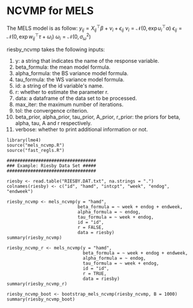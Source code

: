 # NCVMP for MELS

The MELS model is as follow: 
$y_{ij} = X_{ij}^\top \beta + \nu_i + \epsilon_{ij}$
$\nu_i = \mathcal{N}(0, \exp{u_i^\top \alpha})$
$\epsilon_{ij} = \mathcal{N}(0, \exp{w_{ij}^\top \tau} + \omega_i)$
$\omega_i = \mathcal{N}(0, \sigma^2_{\omega})$

riesby_ncvmp takes the following inputs: 
1. y: a string that indicates the name of the response variable.
2. beta_formula: the mean model formula.
3. alpha_formula: the BS variance model formula.
4. tau_formula: the WS variance model formula.
5. id: a string of the id variable's name.
6. r: whether to estimate the parameter r.
7. data: a dataframe of the data set to be processed.
8. max_iter: the maximum number of iterations.
9. tol: the convergence criterion.
10. beta_prior, alpha_prior, tau_prior, A_prior, r_prior: the priors for beta, alpha, tau, A and r respectively.
11. verbose: whether to print additional information or not.

```
library(lme4)
source("mels_ncvmp.R")
source("fast_regls.R")

##################################
### Example: Riesby Data Set #####
##################################

riesby <- read.table("RIESBY.DAT.txt", na.strings = ".")
colnames(riesby) <- c("id", "hamd", "intcpt", "week", "endog", "endweek")

riesby_ncvmp <- mels_ncvmp(y = "hamd", 
                           beta_formula = ~ week + endog + endweek, 
                           alpha_formula = ~ endog, 
                           tau_formula = ~ week + endog, 
                           id = "id", 
                           r = FALSE, 
                           data = riesby)
summary(riesby_ncvmp)

riesby_ncvmp_r <- mels_ncvmp(y = "hamd", 
                             beta_formula = ~ week + endog + endweek, 
                             alpha_formula = ~ endog, 
                             tau_formula = ~ week + endog, 
                             id = "id", 
                             r = TRUE, 
                             data = riesby)
summary(riesby_ncvmp_r)

riesby_ncvmp_boot <- bootstrap_mels_ncvmp(riesby_ncvmp, B = 1000)
summary(riesby_ncvmp_boot)
```
